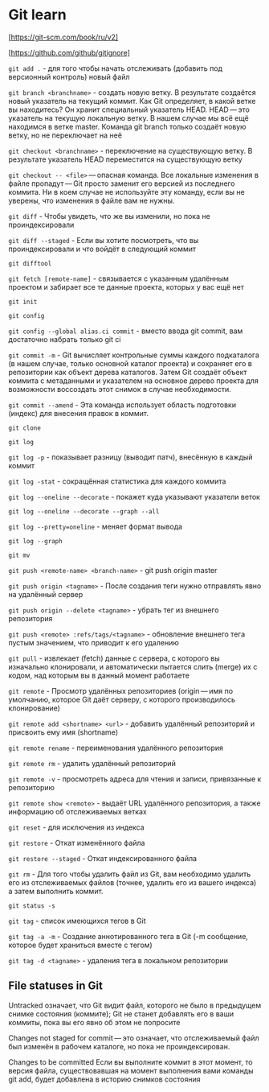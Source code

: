 # Git learn

[https://git-scm.com/book/ru/v2]

[https://github.com/github/gitignore]

`git add .` - для того чтобы начать отслеживать (добавить под версионный контроль) новый файл

`git branch <branchname>` - создать новую ветку. В результате создаётся новый указатель на текущий коммит. Как Git определяет, в какой ветке вы находитесь? Он хранит специальный указатель HEAD. HEAD — это указатель на текущую локальную ветку. В нашем случае мы всё ещё находимся в ветке master. Команда git branch только создаёт новую ветку, но не переключает на неё

`git checkout <branchname>` - переключение на существующую ветку. В результате указатель HEAD переместится на существующую ветку

`git checkout -- <file>` — опасная команда. Все локальные изменения в файле пропадут — Git просто заменит его версией из последнего коммита. Ни в коем случае не используйте эту команду, если вы не уверены, что изменения в файле вам не нужны.

`git diff` - Чтобы увидеть, что же вы изменили, но пока не проиндексировали

`git diff --staged` - Если вы хотите посмотреть, что вы проиндексировали и что войдёт в следующий коммит

`git difftool`

`git fetch [remote-name]` - связывается с указанным удалённым проектом и забирает все те данные проекта, которых у вас ещё нет

`git init`

`git config`

`git config --global alias.ci commit` - вместо ввода git commit, вам достаточно набрать только git ci

`git commit -m` - Git вычисляет контрольные суммы каждого подкаталога (в нашем случае, только основной каталог проекта) и сохраняет его в репозитории как объект дерева каталогов. Затем Git создаёт объект коммита с метаданными и указателем на основное дерево проекта для возможности воссоздать этот снимок в случае необходимости.

`git commit --amend` - Эта команда использует область подготовки (индекс) для внесения правок в коммит.

`git clone`

`git log`

`git log -p` - показывает разницу (выводит патч), внесённую в каждый коммит

`git log -stat` - сокращённая статистика для каждого коммита

`git log --oneline --decorate` - покажет куда указывают указатели веток

`git log --oneline --decorate --graph --all`

`git log --pretty=oneline` - меняет формат вывода

`git log --graph`

`git mv`

`git push <remote-name> <branch-name>` - git push origin master

`git push origin <tagname>` - После создания теги нужно отправлять явно на удалённый сервер

`git push origin --delete <tagname>` - убрать тег из внешнего репозитория

`git push <remote> :refs/tags/<tagname>` - обновление внешнего тега пустым значением, что приводит к его удалению

`git pull` - извлекает (fetch) данные с сервера, с которого вы изначально клонировали, и автоматически пытается слить (merge) их с кодом, над которым вы в данный момент работаете

`git remote` - Просмотр удалённых репозиториев (origin — имя по умолчанию, которое Git даёт серверу, с которого производилось клонирование)

`git remote add <shortname> <url>` - добавить удалённый репозиторий и присвоить ему имя (shortname)

`git remote rename` - переименования удалённого репозитория

`git remote rm` - удалить удалённый репозиторий

`git remote -v` - просмотреть адреса для чтения и записи, привязанные к репозиторию

`git remote show <remote>` - выдаёт URL удалённого репозитория, а также информацию об отслеживаемых ветках

`git reset` - для исключения из индекса

`git restore` - Откат изменённого файла

`git restore --staged` - Откат индексированного файла

`git rm` - Для того чтобы удалить файл из Git, вам необходимо удалить его из отслеживаемых файлов (точнее, удалить его из вашего индекса) а затем выполнить коммит.

`git status -s`

`git tag` - список имеющихся тегов в Git

`git tag -a -m` - Создание аннотированного тега в Git (-m сообщение, которое будет храниться вместе с тегом)

`git tag -d <tagname>` - удаления тега в локальном репозитории

## File statuses in Git

Untracked означает, что Git видит файл, которого не было в предыдущем снимке состояния (коммите); Git не станет добавлять его в ваши коммиты, пока вы его явно об этом не попросите

Changes not staged for commit — это означает, что отслеживаемый файл был изменён в рабочем каталоге, но пока не проиндексирован.

Changes to be committed
Если вы выполните коммит в этот момент, то версия файла, существовавшая на момент выполнения вами команды git add, будет добавлена в историю снимков состояния
